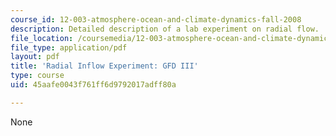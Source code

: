 ```yaml
---
course_id: 12-003-atmosphere-ocean-and-climate-dynamics-fall-2008
description: Detailed description of a lab experiment on radial flow.
file_location: /coursemedia/12-003-atmosphere-ocean-and-climate-dynamics-fall-2008/45aafe0043f761ff6d9792017adff80a_radial_inflow.pdf
file_type: application/pdf
layout: pdf
title: 'Radial Inflow Experiment: GFD III'
type: course
uid: 45aafe0043f761ff6d9792017adff80a

---
```

None